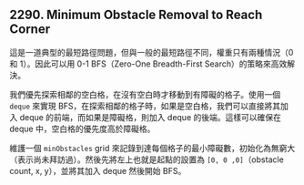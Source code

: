 ## 2290. Minimum Obstacle Removal to Reach Corner

這是一道典型的最短路徑問題，但與一般的最短路徑不同，權重只有兩種情況（0 和 1）。因此可以用 0-1 BFS（Zero-One Breadth-First Search）的策略來高效解決。

我們優先探索相鄰的空白格，在沒有空白時才移動到有障礙的格子。使用一個 `deque` 來實現 BFS，在探索相鄰的格子時，如果是空白格，我們可以直接將其加入 deque 的前端，而如果是障礙格，則加入 deque 的後端。這樣可以確保在 deque 中，空白格的優先度高於障礙格。

維護一個 `minObstacles` grid 來記錄到達每個格子的最小障礙數，初始化為無窮大（表示尚未拜訪過）。然後先將左上也就是起點的設置為 `[0, 0 ,0]`（obstacle count, x, y），並將其加入 deque 然後開始 BFS。

